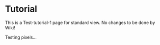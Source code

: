 # Tutorial
This is a Test-tutorial-1 page for standard view. No changes to be done by Wiki!

Testing pixels... 
